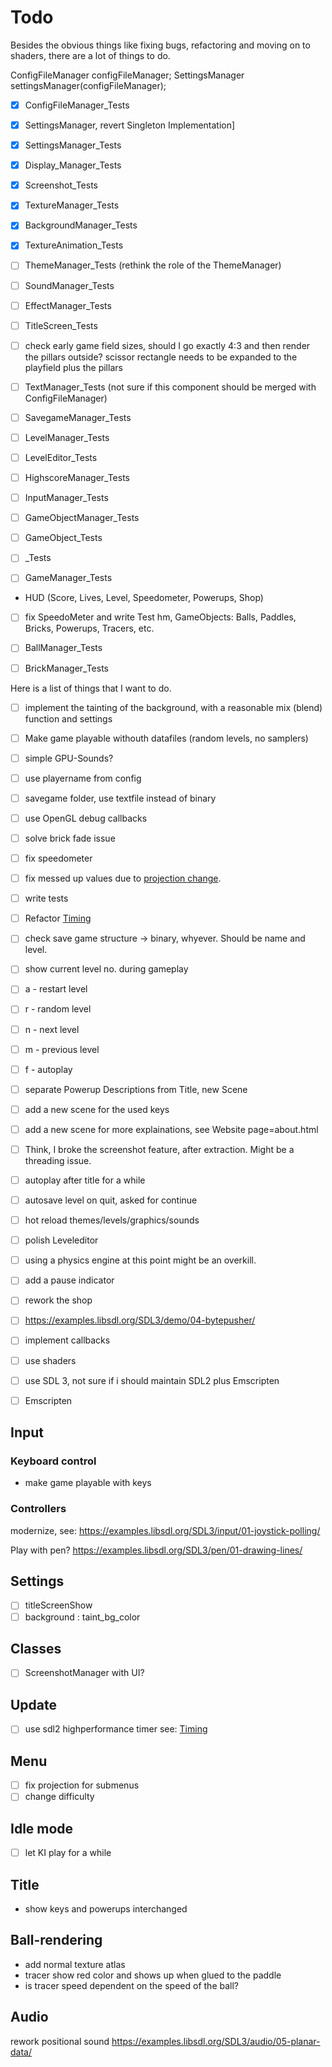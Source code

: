 # Todo

Besides the obvious things like fixing bugs, refactoring and moving on to shaders,
there are a lot of things to do.

ConfigFileManager configFileManager;
SettingsManager settingsManager(configFileManager);

- [X] ConfigFileManager_Tests
- [X] SettingsManager, revert Singleton Implementation]
- [X] SettingsManager_Tests
- [X] Display_Manager_Tests
- [X] Screenshot_Tests
- [X] TextureManager_Tests
- [X] BackgroundManager_Tests
- [X] TextureAnimation_Tests

- [ ] ThemeManager_Tests (rethink the role of the ThemeManager)
- [ ] SoundManager_Tests

- [ ] EffectManager_Tests
- [ ] TitleScreen_Tests

- [ ] check early game field sizes, should I go exactly 4:3 and then render the pillars outside?
      scissor rectangle needs to be expanded to the playfield plus the pillars
- [ ] TextManager_Tests (not sure if this component should be merged with ConfigFileManager)

- [ ] SavegameManager_Tests
- [ ] LevelManager_Tests
- [ ] LevelEditor_Tests
- [ ] HighscoreManager_Tests
- [ ] InputManager_Tests
- [ ] GameObjectManager_Tests
- [ ] GameObject_Tests
- [ ] _Tests
- [ ] GameManager_Tests

- HUD (Score, Lives, Level, Speedometer, Powerups, Shop)
- [ ] fix SpeedoMeter and write Test
hm, GameObjects: Balls, Paddles, Bricks, Powerups, Tracers, etc.

- [ ] BallManager_Tests
- [ ] BrickManager_Tests

Here is a list of things that I want to do.

- [ ] implement the tainting of the background, with a reasonable mix (blend) function and settings
- [ ] Make game playable withouth datafiles (random levels, no samplers)
- [ ] simple GPU-Sounds?
- [ ] use playername from config
- [ ] savegame folder, use textfile instead of binary
- [ ] use OpenGL debug callbacks
- [ ] solve brick fade issue
- [ ] fix speedometer
- [ ] fix messed up values due to [projection change](Refactoring/Projection.md).
- [ ] write tests
- [ ] Refactor [Timing](Refactoring/Timing.md)
- [ ] check save game structure -> binary, whyever. Should be name and level.
- [ ] show current level no.  during gameplay
- [ ] a - restart level
- [ ] r - random level
- [ ] n - next level
- [ ] m - previous level
- [ ] f - autoplay
- [ ] separate Powerup Descriptions from Title, new Scene
- [ ] add a new scene for the used keys
- [ ] add a new scene for more explainations, see Website page=about.html
- [ ] Think, I broke the screenshot feature, after extraction. Might be a threading issue.
- [ ] autoplay after title for a while
- [ ] autosave level on quit, asked for continue
- [ ] hot reload themes/levels/graphics/sounds
- [ ] polish Leveleditor
- [ ] using a physics engine at this point might be an overkill.
- [ ] add a pause indicator
- [ ] rework the shop
- [ ] https://examples.libsdl.org/SDL3/demo/04-bytepusher/

- [ ] implement callbacks

- [ ] use shaders
- [ ] use SDL 3, not sure if i should maintain SDL2 plus Emscripten
- [ ] Emscripten

## Input

### Keyboard control

- make game playable with keys

### Controllers

modernize, see:
https://examples.libsdl.org/SDL3/input/01-joystick-polling/

Play with pen?
https://examples.libsdl.org/SDL3/pen/01-drawing-lines/

## Settings

- [ ] titleScreenShow
- [ ] background : taint_bg_color

## Classes

- [ ] ScreenshotManager with UI?

## Update

- [ ] use sdl2 highperformance timer
see: [Timing](Refactoring/Timing.md)

## Menu

- [ ] fix projection for submenus
- [ ] change difficulty

## Idle mode

- [ ] let KI play for a while

## Title

- show keys and powerups interchanged

## Ball-rendering

- add normal texture atlas
- tracer show red color and shows up when glued to the paddle
- is tracer speed dependent on the speed of the ball?

## Audio

rework positional sound
https://examples.libsdl.org/SDL3/audio/05-planar-data/
